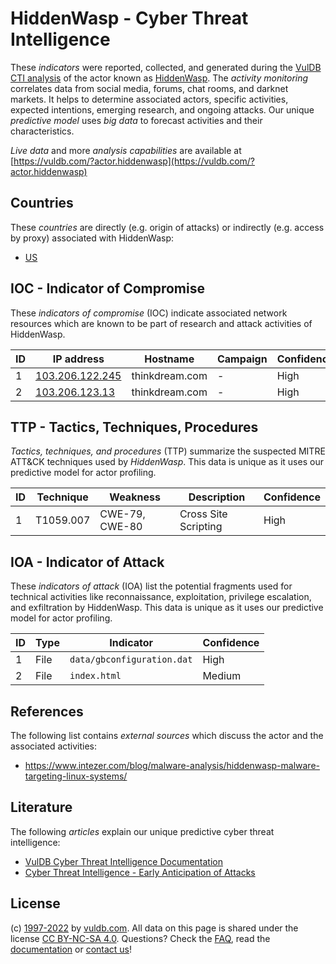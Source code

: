 # HiddenWasp - Cyber Threat Intelligence

These _indicators_ were reported, collected, and generated during the [VulDB CTI analysis](https://vuldb.com/?kb.cti) of the actor known as [HiddenWasp](https://vuldb.com/?actor.hiddenwasp). The _activity monitoring_ correlates data from social media, forums, chat rooms, and darknet markets. It helps to determine associated actors, specific activities, expected intentions, emerging research, and ongoing attacks. Our unique _predictive model_ uses _big data_ to forecast activities and their characteristics.

_Live data_ and more _analysis capabilities_ are available at [https://vuldb.com/?actor.hiddenwasp](https://vuldb.com/?actor.hiddenwasp)

## Countries

These _countries_ are directly (e.g. origin of attacks) or indirectly (e.g. access by proxy) associated with HiddenWasp:

* [US](https://vuldb.com/?country.us)

## IOC - Indicator of Compromise

These _indicators of compromise_ (IOC) indicate associated network resources which are known to be part of research and attack activities of HiddenWasp.

ID | IP address | Hostname | Campaign | Confidence
-- | ---------- | -------- | -------- | ----------
1 | [103.206.122.245](https://vuldb.com/?ip.103.206.122.245) | thinkdream.com | - | High
2 | [103.206.123.13](https://vuldb.com/?ip.103.206.123.13) | thinkdream.com | - | High

## TTP - Tactics, Techniques, Procedures

_Tactics, techniques, and procedures_ (TTP) summarize the suspected MITRE ATT&CK techniques used by _HiddenWasp_. This data is unique as it uses our predictive model for actor profiling.

ID | Technique | Weakness | Description | Confidence
-- | --------- | -------- | ----------- | ----------
1 | T1059.007 | CWE-79, CWE-80 | Cross Site Scripting | High

## IOA - Indicator of Attack

These _indicators of attack_ (IOA) list the potential fragments used for technical activities like reconnaissance, exploitation, privilege escalation, and exfiltration by HiddenWasp. This data is unique as it uses our predictive model for actor profiling.

ID | Type | Indicator | Confidence
-- | ---- | --------- | ----------
1 | File | `data/gbconfiguration.dat` | High
2 | File | `index.html` | Medium

## References

The following list contains _external sources_ which discuss the actor and the associated activities:

* https://www.intezer.com/blog/malware-analysis/hiddenwasp-malware-targeting-linux-systems/

## Literature

The following _articles_ explain our unique predictive cyber threat intelligence:

* [VulDB Cyber Threat Intelligence Documentation](https://vuldb.com/?kb.cti)
* [Cyber Threat Intelligence - Early Anticipation of Attacks](https://www.scip.ch/en/?labs.20201022)

## License

(c) [1997-2022](https://vuldb.com/?kb.changelog) by [vuldb.com](https://vuldb.com/?kb.about). All data on this page is shared under the license [CC BY-NC-SA 4.0](https://creativecommons.org/licenses/by-nc-sa/4.0/). Questions? Check the [FAQ](https://vuldb.com/?kb.faq), read the [documentation](https://vuldb.com/?kb) or [contact us](https://vuldb.com/?contact)!
